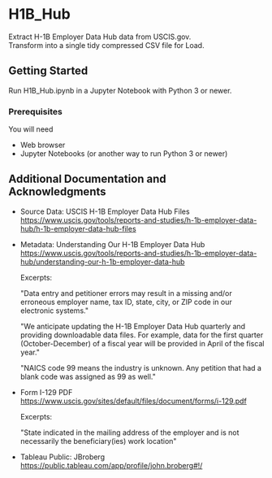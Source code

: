 # H1B_Hub

Extract H-1B Employer Data Hub data from USCIS.gov. <br/>
Transform into a single tidy compressed CSV file for Load.

## Getting Started

Run H1B_Hub.ipynb in a Jupyter Notebook with Python 3 or newer.

### Prerequisites

You will need

* Web browser
* Jupyter Notebooks (or another way to run Python 3 or newer)


## Additional Documentation and Acknowledgments

* Source Data: USCIS H-1B Employer Data Hub Files<br/>
https://www.uscis.gov/tools/reports-and-studies/h-1b-employer-data-hub/h-1b-employer-data-hub-files

* Metadata: Understanding Our H-1B Employer Data Hub<br/>
https://www.uscis.gov/tools/reports-and-studies/h-1b-employer-data-hub/understanding-our-h-1b-employer-data-hub

  Excerpts:
  
  "Data entry and petitioner errors may result in a missing and/or erroneous employer name, tax ID, state, city, or ZIP code in our electronic systems."

  "We anticipate updating the H-1B Employer Data Hub quarterly and providing downloadable data files. For example, data for the first quarter (October-December) of a fiscal year will be provided in April of the fiscal year."

  "NAICS code 99 means the industry is unknown. Any petition that had a blank code was assigned as 99 as well."


* Form I-129 PDF
https://www.uscis.gov/sites/default/files/document/forms/i-129.pdf

  Excerpts:
  
  "State indicated in the mailing address of the employer and is not necessarily the beneficiary(ies) work location"

* Tableau Public: JBroberg
https://public.tableau.com/app/profile/john.broberg#!/
